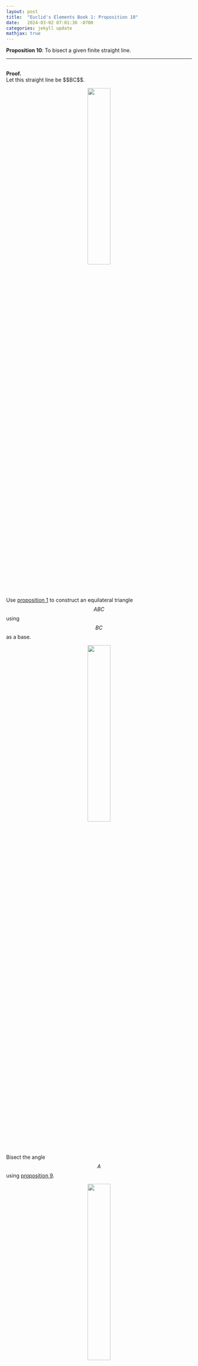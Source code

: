 ```yaml
---
layout: post
title:  "Euclid's Elements Book 1: Proposition 10"
date:   2024-03-02 07:01:36 -0700
categories: jekyll update
mathjax: true
---
```

<b>Proposition 10</b>: To bisect a given finite straight line.
<br>
<hr>
<!----------------------------------------------------------------------->
<br>
<b>Proof.</b><br>
Let this straight line be $$BC$$.

<p style="text-align:center;"><img src="{{ site.url }}/assets/math/euclid/pr10/1.png" width="35%" class="center"></p>

Use <a href="https://strncat.github.io/jekyll/update/2024/03/22/euclid-book1-pr1.html">proposition 1</a> to construct an equilateral triangle $$ABC$$ using $$BC$$ as a base. 

<p style="text-align:center;"><img src="{{ site.url }}/assets/math/euclid/pr10/2.png" width="35%" class="center"></p>

Bisect the angle $$A$$ using <a href="https://strncat.github.io/jekyll/update/2024/03/01/euclid-book1-pr9.html">proposition 9</a>. 

<p style="text-align:center;"><img src="{{ site.url }}/assets/math/euclid/pr10/3.png" width="35%" class="center"></p>

We claim that $$BD = DC$$. To see this, notice in the triangles $$ABD$$ and $$ADC$$ below that $$AB = AC$$ by construction, $$AD$$ is common to both triangles, and $$\angle ABC = \angle ACD$$ by construction. 

<p style="text-align:center;"><img src="{{ site.url }}/assets/math/euclid/pr10/4.png" width="35%" class="center"></p>

Therefore, we can conclude by <a href="https://strncat.github.io/jekyll/update/2024/03/25/euclid-book1-pr4.html">proposition 4</a> that the triangles are equal in all respects and consequently we will have $$BD = DC$$ as required.

<br>
<hr>
<!----------------------------------------------------------------------->
<br>
<b>Thoughts:</b> pretty straight forward proof!
<br>

<br>
<hr>
<!----------------------------------------------------------------------->
<br>
<b>References:</b>
<ul>
<li><a href="https://www.amazon.com/dp/B09ZYVSSTP/ref=sspa_dk_detail_0?psc=1&pd_rd_i=B09ZYVSSTP&pd_rd_w=c4vZJ&content-id=amzn1.sym.f734d1a2-0bf9-4a26-ad34-2e1b969a5a75&pf_rd_p=f734d1a2-0bf9-4a26-ad34-2e1b969a5a75&pf_rd_r=WK3ER8B42S7VAPMGWWPZ&pd_rd_wg=8i8vz&pd_rd_r=789c12b3-868b-4990-85da-a643782719d6&sp_csd=d2lkZ2V0TmFtZT1zcF9kZXRhaWw">Oliver Byrne's Elements of Euclid</a></li>
<li><a href="https://www.youtube.com/watch?v=K0W3KXvZ7EA&list=PLrkQ3hzZrc4j9gT0z--_CiFzQLeVb32hQ&index=7">Sandy Bultena's Proposition 10 video</a></li>
</ul>


